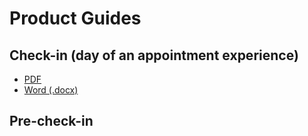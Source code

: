 # Product Guides

## Check-in (day of an appointment experience)

- [PDF](https://github.com/department-of-veterans-affairs/va.gov-team/files/8170815/CHECK-IN_PRODUCT_GUIDE.pdf)
- [Word (.docx)](https://github.com/department-of-veterans-affairs/va.gov-team/files/8170812/CHECK-IN_PRODUCT_GUIDE.docx)


## Pre-check-in
